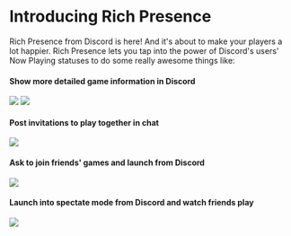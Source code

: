 # Introducing Rich Presence

Rich Presence from Discord is here! And it's about to make your players a lot happier. Rich Presence lets you tap into the power of Discord's users' Now Playing statuses to do some really awesome things like:

#### Show more detailed game information in Discord

![](rp-profile-example-1.png) ![](rp-profile-example-2.png)

#### Post invitations to play together in chat

![](invite.png)

#### Ask to join friends' games and launch from Discord

![](ask-to-join.gif)

#### Launch into spectate mode from Discord and watch friends play

![](spectate.gif)

